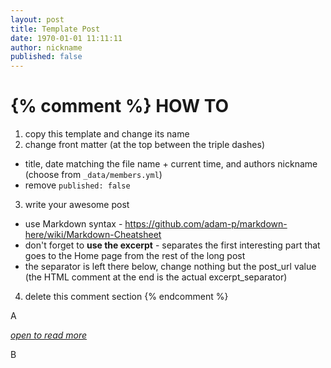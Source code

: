 ```yaml
---
layout: post
title: Template Post
date: 1970-01-01 11:11:11
author: nickname
published: false
---
```


{% comment %}
  HOW TO
  ======
  1. copy this template and change its name
  2. change front matter (at the top between the triple dashes)
   - title, date matching the file name + current time, and authors nickname (choose from `_data/members.yml`)
   - remove `published: false`
  3. write your awesome post
   - use Markdown syntax - https://github.com/adam-p/markdown-here/wiki/Markdown-Cheatsheet
   - don't forget to **use the excerpt** - separates the first interesting part that goes to the Home page from the rest of the long post
   - the separator is left there below, change nothing but the post_url value (the HTML comment at the end is the actual excerpt_separator)
  4. delete this comment section
{% endcomment %}

A

<a href="{{ site.baseurl }}{% post_url 1970-01-01-template %}">*open to read more*</a> <!--more-->

B
